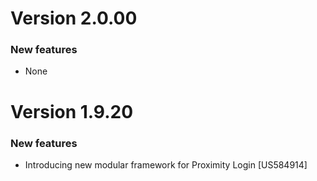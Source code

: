 # Version 2.0.00

### New features
- None

# Version 1.9.20

### New features
- Introducing new modular framework for Proximity Login [US584914]



 [mag]: https://docops.ca.com/mag
 [mas.ca.com]: http://mas.ca.com/
 [docs]: http://mas.ca.com/docs/
 [blog]: http://mas.ca.com/blog/

 [releases]: ../../releases
 [contributing]: /CONTRIBUTING.md
 [license-link]: /LICENSE

